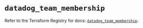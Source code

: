 # `datadog_team_membership`

Refer to the Terraform Registry for docs: [`datadog_team_membership`](https://registry.terraform.io/providers/datadog/datadog/3.43.0/docs/resources/team_membership).

